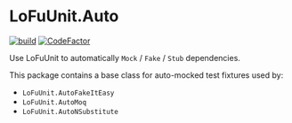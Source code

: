 # LoFuUnit.Auto

[![build](https://github.com/hlaueriksson/LoFuUnit/actions/workflows/build.yml/badge.svg)](https://github.com/hlaueriksson/LoFuUnit/actions/workflows/build.yml) [![CodeFactor](https://codefactor.io/repository/github/hlaueriksson/lofuunit/badge)](https://codefactor.io/repository/github/hlaueriksson/lofuunit)

Use LoFuUnit to automatically `Mock` / `Fake` / `Stub` dependencies.

This package contains a base class for auto-mocked test fixtures used by:

- `LoFuUnit.AutoFakeItEasy`
- `LoFuUnit.AutoMoq`
- `LoFuUnit.AutoNSubstitute`
